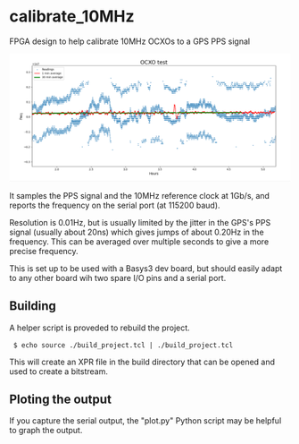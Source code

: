 # calibrate_10MHz

FPGA design to help calibrate 10MHz OCXOs to a GPS PPS signal

![A plot of the output](example.png)

It samples the PPS signal and the 10MHz reference clock at 1Gb/s, 
and reports the frequency on the serial port (at 115200 baud).

Resolution is 0.01Hz, but is usually limited by the jitter in the 
GPS's PPS signal (usually about 20ns) which gives jumps of about 
0.20Hz in the frequency. This can be averaged over multiple seconds
to give a more precise frequency.

This is set up to be used with a Basys3 dev board, but should easily
adapt to any other board wih two spare I/O pins and a serial port.

## Building
A helper script is proveded to rebuild the project. 

     $ echo source ./build_project.tcl | ./build_project.tcl

This will create an XPR file in the build directory that can be
opened and used to create a bitstream.

## Ploting the output
If you capture the serial output, the "plot.py" Python script may 
be helpful to graph the output.
